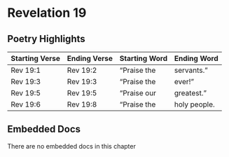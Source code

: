 # Revelation 19

## Poetry Highlights

| Starting Verse | Ending Verse | Starting Word | Ending Word |
| :--- | :--- | :--- | :--- |
| Rev 19:1 | Rev 19:2 | “Praise the | servants.” |
| Rev 19:3 | Rev 19:3 | “Praise the | ever!” |
| Rev 19:5 | Rev 19:5 | “Praise our | greatest.” |
| Rev 19:6 | Rev 19:8 | “Praise the | holy people. |

## Embedded Docs

There are no embedded docs in this chapter

